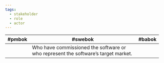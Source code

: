 ```yaml
---
tags:
  - stakeholder
  - role
  - actor
---
```


| #pmbok | #swebok                                                                           | #babok |
| ------ | --------------------------------------------------------------------------------- | ------ |
|        | Who have commissioned the software or who represent the software’s target market. |        |
